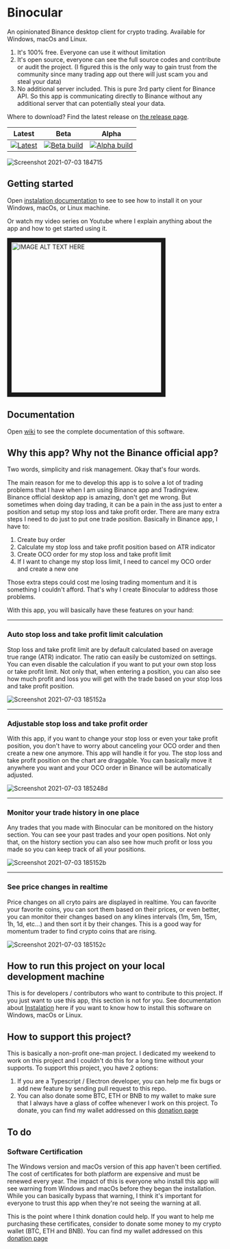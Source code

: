 # Binocular
An opinionated Binance desktop client for crypto trading. Available for Windows, macOs and Linux.
1. It's 100% free. Everyone can use it without limitation
2. It's open source, everyone can see the full source codes and contribute or audit the project. (I figured this is the only way to gain trust from the community since many trading app out there will just scam you and steal your data)
3. No additional server included. This is pure 3rd party client for Binance API. So this app is communicating directly to Binance without any additional server that can potentially steal your data.

Where to download? Find the latest release on [the release page](https://github.com/diruuu/binocular/releases).

| Latest                                                                                                                                                                                  | Beta                                                                                                                                                                                   | Alpha                                                                                                                                                                                   |
|-----------------------------------------------------------------------------------------------------------------------------------------------------------------------------------------|----------------------------------------------------------------------------------------------------------------------------------------------------------------------------------------|-----------------------------------------------------------------------------------------------------------------------------------------------------------------------------------------|
| [![Latest](https://github.com/diruuu/binocular/actions/workflows/publish.yml/badge.svg?branch=main)](https://github.com/diruuu/binocular/releases)                 | [![Beta build](https://github.com/diruuu/binocular/actions/workflows/publish.yml/badge.svg?branch=beta)](https://github.com/diruuu/binocular/releases)            | [![Alpha build](https://github.com/diruuu/binocular/actions/workflows/publish.yml/badge.svg?branch=alpha)](https://github.com/diruuu/binocular/releases)           |

![Screenshot 2021-07-03 184715](https://user-images.githubusercontent.com/6884679/124353186-3ecb0c00-dc2f-11eb-8ee4-093474910418.png)

## Getting started
Open [instalation documentation](https://github.com/diruuu/binocular/wiki/Installation) to see to see how to install it on your Windows, macOs, or Linux machine.

Or watch my video series on Youtube where I explain anything about the app and how to get started using it.

<a href="https://www.youtube.com/watch?v=pH4TQ20CQF0&list=PLp3fpHrBrLgw76tHCSzEJeRIoeQz5QtpV" target="_blank" rel="nofollow"><img src="http://img.youtube.com/vi/pH4TQ20CQF0/0.jpg" 
alt="IMAGE ALT TEXT HERE" width="350" border="10" /></a>

## Documentation
Open [wiki](https://github.com/diruuu/binocular/wiki) to see the complete documentation of this software.

## Why this app? Why not the Binance official app?
Two words, simplicity and risk management. Okay that's four words.

The main reason for me to develop this app is to solve a lot of trading problems that I have when I am using Binance app and Tradingview. Binance official desktop app is amazing, don't get me wrong. But sometimes when doing day trading, it can be a pain in the ass just to enter a position and setup my stop loss and take profit order. There are many extra steps I need to do just to put one trade position. Basically in Binance app, I have to:
  1. Create buy order
  2. Calculate my stop loss and take profit position based on ATR indicator
  3. Create OCO order for my stop loss and take profit limit
  4. If I want to change my stop loss limit, I need to cancel my OCO order and create a new one

Those extra steps could cost me losing trading momentum and it is something I couldn't afford. That's why I create Binocular to address those problems.

With this app, you will basically have these features on your hand:

-----
### Auto stop loss and take profit limit calculation
Stop loss and take profit limit are by default calculated based on average true range (ATR) indicator. The ratio can easily be customized on settings. You can even disable the calculation if you want to put your own stop loss or take profit limit. Not only that, when entering a position, you can also see how much profit and loss you will get with the trade based on your stop loss and take profit position.

![Screenshot 2021-07-03 185152a](https://user-images.githubusercontent.com/6884679/124353771-ac2c6c00-dc32-11eb-80ad-bf11e8ea1082.png)

-----
### Adjustable stop loss and take profit order
With this app, if you want to change your stop loss or even your take profit position, you don't have to worry about canceling your OCO order and then create a new one anymore. This app will handle it for you. The stop loss and take profit position on the chart are draggable. You can basically move it anywhere you want and your OCO order in Binance will be automatically adjusted.

![Screenshot 2021-07-03 185248d](https://user-images.githubusercontent.com/6884679/124354396-fbc06700-dc35-11eb-98b0-86227c21a0cc.png)

-----
### Monitor your trade history in one place
Any trades that you made with Binocular can be monitored on the history section. You can see your past trades and your open positions. Not only that, on the history section you can also see how much profit or loss you made so you can keep track of all your positions.

![Screenshot 2021-07-03 185152b](https://user-images.githubusercontent.com/6884679/124354557-c5371c00-dc36-11eb-945e-99156b05c752.png)

-----
### See price changes in realtime
Price changes on all cryto pairs are displayed in realtime. You can favorite your favorite coins, you can sort them based on their prices, or even better, you can monitor their changes based on any klines intervals (1m, 5m, 15m, 1h, 1d, etc...) and then sort it by their changes. This is a good way for momentum trader to find crypto coins that are rising.

![Screenshot 2021-07-03 185152c](https://user-images.githubusercontent.com/6884679/124354537-aa64a780-dc36-11eb-80e7-85410ddd8d03.png)


## How to run this project on your local development machine
This is for developers / contributors who want to contribute to this project. If you just want to use this app, this section is not for you. See documentation about [Instalation](https://github.com/diruuu/binocular/wiki/Installation) here if you want to know how to install this software on Windows, macOs or Linux.

## How to support this project?
This is basically a non-profit one-man project. I dedicated my weekend to work on this project and I couldn't do this for a long time without your supports. To support this project, you have 2 options:
  1. If you are a Typescript / Electron developer, you can help me fix bugs or add new feature by sending pull request to this repo.
  2. You can also donate some BTC, ETH or BNB to my wallet to make sure that I always have a glass of coffee whenever I work on this project. To donate, you can find my wallet addressed on this [donation page](https://github.com/diruuu/binocular/wiki/How-to-Donate-to-This-Project)

## To do
### Software Certification
The Windows version and macOs version of this app haven't been certified. The cost of certificates for both platform are expensive and must be renewed every year. The impact of this is everyone who install this app will see warning from Windows and macOs before they began the installation. While you can basically bypass that warning, I think it's important for everyone to trust this app when they're not seeing the warning at all.

This is the point where I think donation could help. If you want to help me purchasing these certificates, consider to donate some money to my crypto wallet (BTC, ETH and BNB). You can find my wallet addressed on this [donation page](https://github.com/diruuu/binocular/wiki/How-to-Donate-to-This-Project)
